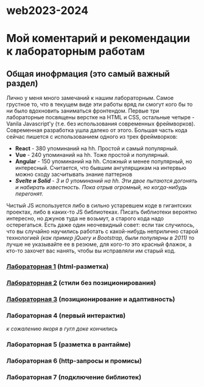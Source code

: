# web2023-2024

# Мой коментарий и рекомендации к лабораторным работам

## Общая инофрмация (это самый важный раздел)

Лично у меня много замечаний к нашим лабораторным.
Самое грустное то, что в текущем виде эти работы вряд ли смогут кого бы то ни было вдохновить заниматься фронтендом.
Первые три лабораторные посвящены верстке на HTML и CSS, остальные четыре - Vanila Javascript'у (т.е. без использования современных фреймворков).
Современная разработка ушла далеко от этого. Большая часть кода сейчас пишется с использованием одного из трех фреймворков:
- **React** - 380 упоминаний на hh. Простой и самый популярный.
- **Vue** - 240 упоминаний на hh. Тоже простой и популярный.
- **Angular** - 150 упоминаний на hh. Сложный и менее популярный, но интересный. Считается, что бывшим ангулярщикам на интервью можно сходу засчитывать знание паттернов
- _**Svelte и Solid** - 3 и 0 упоминаний на hh. Эти двое пытаются догонять и набирать известность. Пока отрыв огромный, но когда-нибудь перегонят._

Чистый JS используется либо в сильно устаревшем коде в гигантских проектах, либо в каких-то JS библиотеках. Писать библиотеки вероятно интересно, но джунов туда не возьмут, а старого кода надо остерегаться. Есть даже один неочевидный совет: если так случилось, что вы случайно научились работать с какой-нибудь неприлично старой технологией _(как пример jQuery и Bootstrap, были популярны в 2011)_ то лучше не указывайте ее в резюме, для кого-то это красный флажок, а кто-то захочет вас нанять, чтобы вы исправляли им старый код.



### [Лабораторная 1](https://docs.google.com/document/d/1ybmhKPyUyZvGaJI-3MrM9AleAW9Kzng8/edit#bookmark=id.gjdgxs) (html-разметка)

### [Лабораторная 2](https://docs.google.com/document/d/1ybmhKPyUyZvGaJI-3MrM9AleAW9Kzng8/edit#bookmark=id.30j0zll) (стили без позиционирования)

### [Лабораторная 3](https://docs.google.com/document/d/1ybmhKPyUyZvGaJI-3MrM9AleAW9Kzng8/edit#bookmark=id.3znysh7) (позиционирование и адаптивность)

### Лабораторная 4 (первый интерактив)
_к сожалению якоря в гугл доке кончились_

### Лабораторная 5 (разметка в рантайме)

### Лабораторная 6 (http-запросы и промисы)

### Лабораторная 7 (подключение библиотек)
